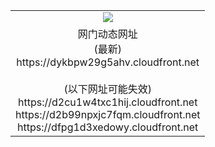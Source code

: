 ﻿<table>
  <tr></tr>
  <tr><td colspan=2 align=center><img src="https://dykbpw29g5ahv.cloudfront.net/Up/oGate.jpg" /></td></tr>
  <tr><td colspan=2 align=center>网门动态网址<br/>(最新)
<br>https://dykbpw29g5ahv.cloudfront.net
<br/><br/>(以下网址可能失效)
<br>https://d2cu1w4txc1hij.cloudfront.net
<br>https://d2b99npxjc7fqm.cloudfront.net
<br>https://dfpg1d3xedowy.cloudfront.net
    </td>
  </tr>
</table>
